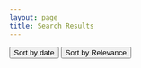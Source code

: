 ```yaml
---
layout: page
title: Search Results
---
```

<!-- List where search results will be rendered -->
<button id="sort-by-date-button" class="action-button">Sort by date</button>
<button id="sort-by-relevance-button" class="action-button">Sort by Relevance</button>
<ul id="search-results"></ul>

<script>
  // Template to generate the JSON to search
  window.store = {
    {% for post in site.posts %}
      "{{ post.url | slugify }}": {
        "title": "{{ post.title | xml_escape }}",
        "author": "{{ post.author | xml_escape }}",
        "category": "{{ post.category | xml_escape }}",
        "content": {{ post.content | strip_html | strip_newlines | jsonify }},
        "url": "{{ post.url | xml_escape }}", 
        "date": "{{ post.date | date_to_long_string | xml_escape }}"
      }
      {% unless forloop.last %},{% endunless %}
    {% endfor %}
  };
</script>

<!-- Import lunr.js from unpkg.com -->
<script src="/js/lunr232.js"></script>
<!-- Custom search script thanks https://www.stephanmiller.com/static-site-search/ -->
<script src="/js/search.js"></script>

<script>
    document.getElementById('sort-by-date-button').addEventListener('click', function() {
        dateSearchIsGo();
    });
    document.getElementById('sort-by-relevance-button').addEventListener('click', function() {
        searchIsGo();
    });
</script>
